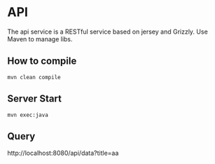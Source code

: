 # API
The api service is a RESTful service based on jersey and Grizzly. Use Maven to manage libs.

## How to compile

```
mvn clean compile
```

## Server Start
```
mvn exec:java
```

## Query

http://localhost:8080/api/data?title=aa